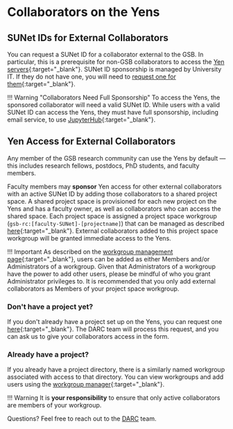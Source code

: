# Collaborators on the Yens

## SUNet IDs for External Collaborators

You can request a SUNet ID for a collaborator external to the GSB. In particular, this is a prerequisite for non-GSB collaborators to access the [Yen servers](/_getting_started/yen-servers){:target="_blank"}. SUNet ID sponsorship is managed by University IT. If they do not have one, you will need to [request one for them](https://uit.stanford.edu/service/sponsorship){:target="_blank"}.

!!! Warning "Collaborators Need Full Sponsorship"
    To access the Yens, the sponsored collaborator will need a valid SUNet ID. While users with a valid SUNet ID can access the Yens, they must have full sponsorship, including email service, to use [JupyterHub](/_getting_started/jupyter/){:target="_blank"}.

## Yen Access for External Collaborators

Any member of the GSB research community can use the Yens by default — this includes research fellows, postdocs, PhD students, and faculty members.

Faculty members may **sponsor** Yen access for other external collaborators with an active SUNet ID by adding those collaborators to a shared project space. A shared project space is provisioned for each new project on the Yens and has a faculty owner, as well as collaborators who can access the shared space. Each project space is assigned a project space workgroup (`gsb-rc:[faculty-SUNet]-[projectname]`) that can be managed as described [here](/_policies/workgroups/?h=workgroup){:target="_blank"}. External collaborators added to this project space workgroup will be granted immediate access to the Yens.

!!! Important
    As described on the [workgroup management page](/_policies/workgroups/?h=workgroup){:target="_blank"}, users can be added as either Members and/or Administrators of a workgroup. Given that Administrators of a workgroup have the power to add other users, please be mindful of who you grant Administrator privileges to. It is recommended that you only add external collaborators as Members of your project space workgroup.

### Don't have a project yet?

If you don't already have a project set up on the Yens, you can request one [here](http://darc.stanford.edu/newstorage){:target="_blank"}. The DARC team will process this request, and you can ask us to give your collaborators access in the form.

### Already have a project?

If you already have a project directory, there is a similarly named workgroup associated with access to that directory. You can view workgroups and add users using the [workgroup manager](https://workgroup.stanford.edu/){:target="_blank"}.

!!! Warning
    It is **your responsibility** to ensure that only active collaborators are members of your workgroup.

Questions? Feel free to reach out to the [DARC](mailto:gsb_darcresearch@stanford.edu) team.
